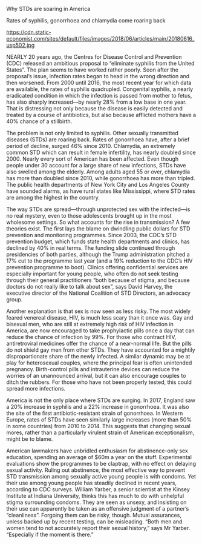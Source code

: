 Why STDs are soaring in America

Rates of syphilis, gonorrhoea and chlamydia come roaring back

https://cdn.static-economist.com/sites/default/files/images/2018/06/articles/main/20180616_usp502.jpg

NEARLY 20 years ago, the Centres for Disease Control and Prevention (CDC) released an ambitious proposal to “eliminate syphilis from the United States”. The plan seems to have worked rather poorly. Soon after the proposal’s issue, infection rates began to head in the wrong direction and then worsened. From 2000 until 2016, the most recent year for which data are available, the rates of syphilis quadrupled. Congenital syphilis, a nearly eradicated condition in which the infection is passed from mother to fetus, has also sharply increased—by nearly 28% from a low base in one year. That is distressing not only because the disease is easily detected and treated by a course of antibiotics, but also because afflicted mothers have a 40% chance of a stillbirth.

The problem is not only limited to syphilis. Other sexually transmitted diseases (STDs) are roaring back. Rates of gonorrhoea have, after a brief period of decline, surged 46% since 2010. Chlamydia, an extremely common STD which can result in female infertility, has nearly doubled since 2000. Nearly every sort of American has been affected. Even though people under 30 account for a large share of new infections, STDs have also swelled among the elderly. Among adults aged 55 or over, chlamydia has more than doubled since 2010, while gonorrhoea has more than tripled. The public health departments of New York City and Los Angeles County have sounded alarms, as have rural states like Mississippi, where STD rates are among the highest in the country.

The way STDs are spread—through unprotected sex with the infected—is no real mystery, even to those adolescents brought up in the most wholesome settings. So what accounts for the rise in transmission? A few theories exist. The first lays the blame on dwindling public dollars for STD prevention and monitoring programmes. Since 2003, the CDC’s STD prevention budget, which funds state health departments and clinics, has declined by 40% in real terms. The funding slide continued through presidencies of both parties, although the Trump administration pitched a 17% cut to the programme last year (and a 19% reduction to the CDC’s HIV prevention programme to boot). Clinics offering confidential services are especially important for young people, who often do not seek testing through their general practitioners “both because of stigma, and because doctors do not really like to talk about sex”, says David Harvey, the executive director of the National Coalition of STD Directors, an advocacy group.

Another explanation is that sex is now seen as less risky. The most widely feared venereal disease, HIV, is much less scary than it once was. Gay and bisexual men, who are still at extremely high risk of HIV infection in America, are now encouraged to take prophylactic pills once a day that can reduce the chance of infection by 99%. For those who contract HIV, antiretroviral medicines offer the chance of a near-normal life. But the pills do not shield gay men from other STDs. They have accounted for a mightily disproportionate share of the newly infected. A similar dynamic may be at play for heterosexual couples, where the principal fear is often unintended pregnancy. Birth-control pills and intrauterine devices can reduce the worries of an unannounced arrival, but it can also encourage couples to ditch the rubbers. For those who have not been properly tested, this could spread more infections.

America is not the only place where STDs are surging. In 2017, England saw a 20% increase in syphilis and a 22% increase in gonorrhoea. It was also the site of the first antibiotic-resistant strain of gonorrhoea. In Western Europe, rates of STDs have seen similarly large increases (more than 50% in some countries) from 2010 to 2014. This suggests that changing sexual mores, rather than a particularly virulent strain of American exceptionalism, might be to blame.

American lawmakers have unbridled enthusiasm for abstinence-only sex education, spending an average of $60m a year on the stuff. Experimental evaluations show the programmes to be claptrap, with no effect on delaying sexual activity. Ruling out abstinence, the most effective way to prevent STD transmission among sexually active young people is with condoms. Yet their use among young people has steadily declined in recent years, according to CDC surveys. William Yarber, a senior scientist at the Kinsey Institute at Indiana University, thinks this has much to do with unhelpful stigma surrounding condoms. They are seen as unsexy, and insisting on their use can apparently be taken as an offensive judgment of a partner’s “cleanliness”. Forgoing them can be risky, though. Mutual assurances, unless backed up by recent testing, can be misleading. “Both men and women tend to not accurately report their sexual history,” says Mr Yarber. “Especially if the moment is there.”